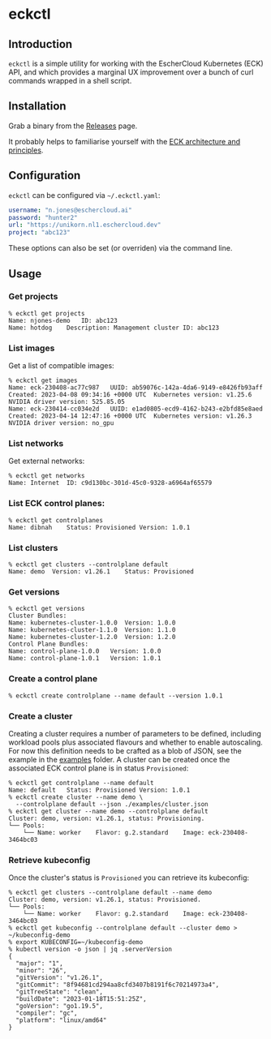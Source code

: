# eckctl

## Introduction
`eckctl` is a simple utility for working with the EscherCloud Kubernetes (ECK) API, and which provides a marginal UX improvement over a bunch of curl commands wrapped in a shell script.

## Installation

Grab a binary from the [Releases](https://github.com/eschercloudai/eckctl/releases) page.

It probably helps to familiarise yourself with the [ECK architecture and principles](https://docs.eschercloud.ai/Kubernetes/Reference/overview).

## Configuration

`eckctl` can be configured via `~/.eckctl.yaml`:

```yaml
username: "n.jones@eschercloud.ai"
password: "hunter2"
url: "https://unikorn.nl1.eschercloud.dev"
project: "abc123"
```

These options can also be set (or overriden) via the command line.

## Usage

### Get projects

```shell
% eckctl get projects
Name: njones-demo	ID: abc123
Name: hotdog	Description: Management cluster ID: abc123
```

### List images

Get a list of compatible images:

```shell
% eckctl get images
Name: eck-230408-ac77c987	UUID: ab59076c-142a-4da6-9149-e8426fb93aff	Created: 2023-04-08 09:34:16 +0000 UTC	Kubernetes version: v1.25.6	NVIDIA driver version: 525.85.05
Name: eck-230414-cc034e2d	UUID: e1ad0805-ecd9-4162-b243-e2bfd85e8aed	Created: 2023-04-14 12:47:16 +0000 UTC	Kubernetes version: v1.26.3	NVIDIA driver version: no_gpu
```

### List networks

Get external networks:

```shell
% eckctl get networks
Name: Internet	ID: c9d130bc-301d-45c0-9328-a6964af65579
```

### List ECK control planes:

```shell
% eckctl get controlplanes
Name: dibnah	Status: Provisioned	Version: 1.0.1
```

### List clusters

```shell
% eckctl get clusters --controlplane default
Name: demo	Version: v1.26.1	Status: Provisioned
```

### Get versions

```shell
% eckctl get versions
Cluster Bundles:
Name: kubernetes-cluster-1.0.0	Version: 1.0.0
Name: kubernetes-cluster-1.1.0	Version: 1.1.0
Name: kubernetes-cluster-1.2.0	Version: 1.2.0
Control Plane Bundles:
Name: control-plane-1.0.0	Version: 1.0.0
Name: control-plane-1.0.1	Version: 1.0.1
```

### Create a control plane

```shell
% eckctl create controlplane --name default --version 1.0.1
```

### Create a cluster

Creating a cluster requires a number of parameters to be defined, including workload pools plus associated flavours and whether to enable autoscaling.  For now this definition needs to be crafted as a blob of JSON, see the example in the [examples](https://github.com/eschercloudai/eckctl/tree/main/examples) folder.  A cluster can be created once the associated ECK control plane is in status `Provisioned`:

```shell
% eckctl get controlplane --name default
Name: default	Status: Provisioned	Version: 1.0.1
% eckctl create cluster --name demo \
  --controlplane default --json ./examples/cluster.json
% eckctl get cluster --name demo --controlplane default
Cluster: demo, version: v1.26.1, status: Provisioning.
└── Pools:
    └── Name: worker	Flavor: g.2.standard	Image: eck-230408-3464bc03
```

### Retrieve kubeconfig

Once the cluster's status is `Provisioned` you can retrieve its kubeconfig:

```shell
% eckctl get clusters --controlplane default --name demo
Cluster: demo, version: v1.26.1, status: Provisioned.
└── Pools:
    └── Name: worker	Flavor: g.2.standard	Image: eck-230408-3464bc03
% eckctl get kubeconfig --controlplane default --cluster demo > ~/kubeconfig-demo
% export KUBECONFIG=~/kubeconfig-demo
% kubectl version -o json | jq .serverVersion
{
  "major": "1",
  "minor": "26",
  "gitVersion": "v1.26.1",
  "gitCommit": "8f94681cd294aa8cfd3407b8191f6c70214973a4",
  "gitTreeState": "clean",
  "buildDate": "2023-01-18T15:51:25Z",
  "goVersion": "go1.19.5",
  "compiler": "gc",
  "platform": "linux/amd64"
}
```
